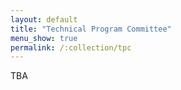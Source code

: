 ```yaml
---
layout: default
title: "Technical Program Committee"
menu_show: true
permalink: /:collection/tpc
---
```


TBA

<!-- 
* Biagio Cosenza - University of Salerno (PC Chair)
* Natalie Bates - Lawrence Livermore National Laboratory
* Florina M. Ciorba - University of Basel
* Julita Corbalan Gonzalez - Barcelona Supercomputing Center
* Kaijie Fan - University of Trento
* Claudia Fohry - University of Kassel
* Aleksandar Ilic – INESC-ID, Lisbon
-->






